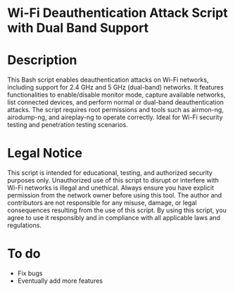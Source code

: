 # Wi-Fi Deauthentication Attack Script with Dual Band Support

# Description 
This Bash script enables deauthentication attacks on Wi-Fi networks, including support for 2.4 GHz and 5 GHz (dual-band) networks. It features functionalities to enable/disable monitor mode, capture available networks, list connected devices, and perform normal or dual-band deauthentication attacks. The script requires root permissions and tools such as airmon-ng, airodump-ng, and aireplay-ng to operate correctly. Ideal for Wi-Fi security testing and penetration testing scenarios.

# Legal Notice
This script is intended for educational, testing, and authorized security purposes only. Unauthorized use of this script to disrupt or interfere with Wi-Fi networks is illegal and unethical. Always ensure you have explicit permission from the network owner before using this tool. The author and contributors are not responsible for any misuse, damage, or legal consequences resulting from the use of this script. By using this script, you agree to use it responsibly and in compliance with all applicable laws and regulations.

# To do
- Fix bugs
- Eventually add more features 
